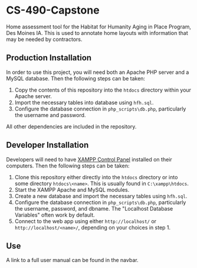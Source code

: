 # CS-490-Capstone

Home assessment tool for the Habitat for Humanity Aging in Place Program, Des Moines IA.
This is used to annotate home layouts with information that may be needed by contractors.

## Production Installation

In order to use this project, you will need both an Apache PHP server and a MySQL database.
Then the following steps can be taken:
1. Copy the contents of this repository into the `htdocs` directory within your Apache server.
2. Import the necessary tables into database using `hfh.sql`.
3. Configure the database connection in `php_scripts\db.php`, particularly the username and password.

All other dependencies are included in the repository.

## Developer Installation

Developers will need to have [XAMPP Control Panel](https://www.apachefriends.org) installed on their computers.
Then the following steps can be taken:
1. Clone this repository either directly into the `htdocs` directory or into some directory `htdocs\<name>`. This is usually found in `C:\xampp\htdocs`.
3. Start the XAMPP Apache and MySQL modules.
2. Create a new database and import the necessary tables using `hfh.sql`.
3. Configure the database connection in `php_scripts\db.php`, particularly the username, password, and dbname. The "Localhost Database Variables" often work by default.
4. Connect to the web app using either `http://localhost/` or `http://localhost/<name>/`, depending on your choices in step 1.

## Use

A link to a full user manual can be found in the navbar.
